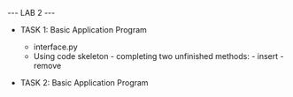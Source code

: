 --- LAB 2 ---

- TASK 1: Basic Application Program
  - interface.py
  - Using code skeleton - completing two unfinished methods:
        - insert
        - remove
        
- TASK 2: Basic Application Program
